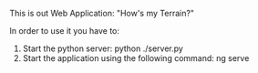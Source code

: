 This is out Web Application: "How's my Terrain?"

In order to use it you have to:

1. Start the python server: python ./server.py
2. Start the application using the following command: ng serve
